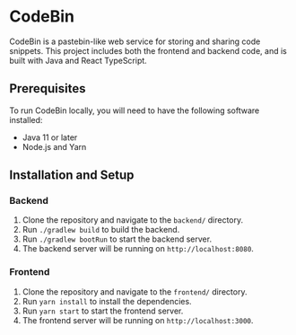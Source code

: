 # CodeBin

CodeBin is a pastebin-like web service for storing and sharing code snippets. This project includes both the frontend and backend code, and is built with Java and React TypeScript.

## Prerequisites

To run CodeBin locally, you will need to have the following software installed:

- Java 11 or later
- Node.js and Yarn

## Installation and Setup

### Backend

1. Clone the repository and navigate to the `backend/` directory.
2. Run `./gradlew build` to build the backend.
3. Run `./gradlew bootRun` to start the backend server.
4. The backend server will be running on `http://localhost:8080`.

### Frontend

1. Clone the repository and navigate to the `frontend/` directory.
2. Run `yarn install` to install the dependencies.
3. Run `yarn start` to start the frontend server.
4. The frontend server will be running on `http://localhost:3000`.
